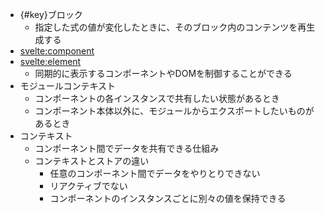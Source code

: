 - {#key}ブロック
  - 指定した式の値が変化したときに、そのブロック内のコンテンツを再生成する
- <svelte:component>
- <svelte:element>
  - 同期的に表示するコンポーネントやDOMを制御することができる
- モジュールコンテキスト
  - コンポーネントの各インスタンスで共有したい状態があるとき
  - コンポーネント本体以外に、モジュールからエクスポートしたいものがあるとき
- コンテキスト
  - コンポーネント間でデータを共有できる仕組み
  - コンテキストとストアの違い
    - 任意のコンポーネント間でデータをやりとりできない
    - リアクティブでない
    - コンポーネントのインスタンスごとに別々の値を保持できる